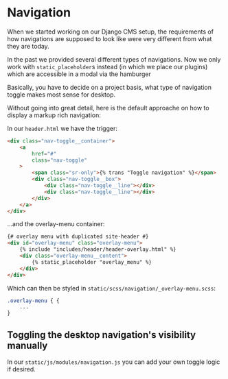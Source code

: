 # Navigation

When we started working on our Django CMS setup, the requirements of how navigations are supposed to look like were very different from what they are today.

In the past we provided several different types of navigations. Now we only work with `static_placeholder`s instead (in which we place our plugins) which are accessible in a modal via the hamburger

Basically, you have to decide on a project basis, what type of navigation toggle makes most sense for desktop.

Without going into great detail, here is the default approache on how to display a markup rich navigation:

In our `header.html` we have the trigger:

```HTML
<div class="nav-toggle__container">
    <a
        href="#"
        class="nav-toggle"
    >
        <span class="sr-only">{% trans "Toggle navigation" %}</span>
        <div class="nav-toggle__box">
            <div class="nav-toggle__line"></div>
            <div class="nav-toggle__line"></div>
        </div>
    </a>
</div>
```

...and the overlay-menu container:

```HTML
{# overlay menu with duplicated site-header #}
<div id="overlay-menu" class="overlay-menu">
    {% include "includes/header/header-overlay.html" %}
    <div class="overlay-menu__content">
        {% static_placeholder "overlay_menu" %}
    </div>
</div>
```

Which can then be styled in `static/scss/navigation/_overlay-menu.scss`:

```SCSS
.overlay-menu { {
    ...
}
```

## Toggling the desktop navigation's visibility manually

In our `static/js/modules/navigation.js` you can add your own toggle logic if desired.
